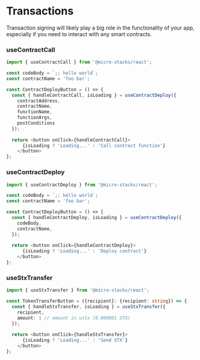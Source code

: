 # Transactions

Transaction signing will likely play a big role in the functionality of your app, especially if you need to interact with any smart contracts.

### useContractCall

```typescript
import { useContractCall } from '@micro-stacks/react';

const codeBody = `;; hello world`;
const contractName = 'foo bar';

const ContractDeployButton = () => {
  const { handleContractCall, isLoading } = useContractDeploy({
    contractAddress,
    contractName,
    functionName,
    functionArgs,
    postConditions
  });
  
  return <button onClick={handleContractCall}>
      {isLoading ? 'Loading...' : 'Call contract function'}
    </button>
};
```

### useContractDeploy

```typescript
import { useContractDeploy } from '@micro-stacks/react';

const codeBody = `;; hello world`;
const contractName = 'foo bar';

const ContractDeployButton = () => {
  const { handleContractDeploy, isLoading } = useContractDeploy({
    codeBody,
    contractName,
  });
  
  return <button onClick={handleContractDeploy}>
      {isLoading ? 'Loading...' : 'Deploy contract'}
    </button>
};
```

### useStxTransfer

```typescript
import { useStxTransfer } from '@micro-stacks/react';

const TokenTransferButton = ({recipient}: {recipient: string}) => {
  const { handleStxTransfer, isLoading } = useStxTransfer({
    recipient, 
    amount: 1 // amount in ustx (0.000001 STX)
  });
  
  return <button onClick={handleStxTransfer}>
      {isLoading ? 'Loading...' : 'Send STX'}
    </button>
};
```

###
